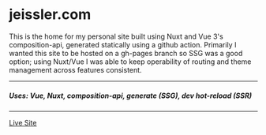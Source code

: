 # jeissler.com
This is the home for my personal site built using Nuxt and Vue 3's composition-api, generated statically using a github action. Primarily I wanted this site to be hosted on a gh-pages branch so SSG was a good option; using Nuxt/Vue I was able to keep operability of routing and theme management across features consistent.

---
##### Uses: Vue, Nuxt, composition-api, generate (SSG), dev hot-reload (SSR)
---

[Live Site](https://jeissler.com)

